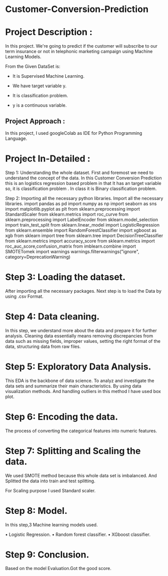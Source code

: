 # Customer-Conversion-Prediction


# Project Description :

In this project. We're going to predict if the customer will subscribe to our term insurance or not in telephonic marketing campaign using Machine Learning Models.

From the Given DataSet is:

* It is Supervised Machine Learning.

* We have target variable y.

* It is classification problem.

* y is a continuous variable.

## Project Approach :

In this project, I used googleColab  as IDE for Python Programming Language.

# Project In-Detailed :

Step 1:  Understanding the whole dataset.
First and foremost we need to understand the concept of the data. In this Customer Conversion Prediction this is an logistics regression based problem in that It has an target variable so, it is classification problem . In class it is Binary classification problem.

Step 2:  Importing all the necessary python libraries.
Import all the necessary libraries.
import pandas as pd
import numpy as np
import seaborn as sns 
import matplotlib.pyplot as plt
from sklearn.preprocessing import StandardScaler 
from sklearn.metrics import roc_curve
from sklearn.preprocessing import LabelEncoder
from sklearn.model_selection import train_test_split
from sklearn.linear_model import LogisticRegression 
from sklearn.ensemble import RandomForestClassifier
import xgboost as xgb
from sklearn import tree
from sklearn.tree import DecisionTreeClassifier
from sklearn.metrics import accuracy_score
from sklearn.metrics import roc_auc_score,confusion_matrix
from imblearn.combine import SMOTETomek
import warnings
warnings.filterwarnings("ignore", category=DeprecationWarning)

# Step 3:  Loading the dataset.
After importing all the necessary packages. Next step is to load the Data by using .csv Format.


# Step 4:  Data cleaning.
In this step, we understand more about the data and prepare it for further analysis. Cleaning data essentially means removing discrepancies from data such as missing fields, improper values, setting the right format of the data, structuring data from raw files.


# Step 5:  Exploratory Data Analysis.
This EDA is the backbone of data science. To analyz  and investigate the data sets and summarize their main characteristics. By using data visualization methods. 
And handling outliers in this method I have  used box plot.


# Step 6:  Encoding the data.
The process of converting the categorical features into numeric features.

 
#  Step 7:  Splitting and Scaling the data.
We used SMOTE method because this whole data set is imbalanced.
And Splitted the data into train and test splitting.

For Scaling purpose I used Standard scaler.


# Step 8:  Model.
In this step,3 Machine learning models used. 

•	Logistic Regression.
•	Random forest classifier.
•	XGboost classifier.


# Step 9: Conclusion.
Based on the model Evaluation.Got the good score.

 
 
 
 
 
 
 
